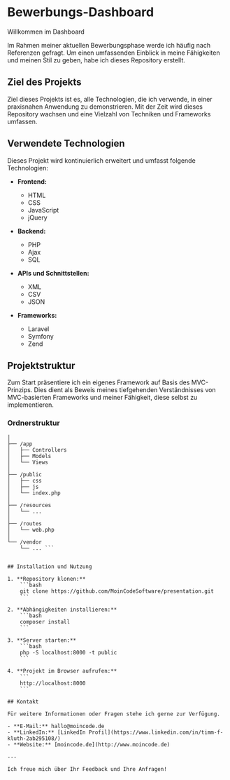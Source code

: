 # Bewerbungs-Dashboard

Willkommen im Dashboard

Im Rahmen meiner aktuellen Bewerbungsphase werde ich häufig nach Referenzen gefragt. Um einen umfassenden Einblick in meine Fähigkeiten und meinen Stil zu geben, habe ich dieses Repository erstellt.

## Ziel des Projekts

Ziel dieses Projekts ist es, alle Technologien, die ich verwende, in einer praxisnahen Anwendung zu demonstrieren. Mit der Zeit wird dieses Repository wachsen und eine Vielzahl von Techniken und Frameworks umfassen.

## Verwendete Technologien

Dieses Projekt wird kontinuierlich erweitert und umfasst folgende Technologien:

- **Frontend:**
  - HTML
  - CSS
  - JavaScript
  - jQuery

- **Backend:**
  - PHP
  - Ajax
  - SQL

- **APIs und Schnittstellen:**
  - XML
  - CSV
  - JSON

- **Frameworks:**
  - Laravel
  - Symfony
  - Zend

## Projektstruktur

Zum Start präsentiere ich ein eigenes Framework auf Basis des MVC-Prinzips. Dies dient als Beweis meines tiefgehenden Verständnisses von MVC-basierten Frameworks und meiner Fähigkeit, diese selbst zu implementieren.

### Ordnerstruktur
    
```bash/project-root
│
├── /app
│   ├── Controllers
│   ├── Models
│   └── Views
│
├── /public
│   ├── css
│   ├── js
│   └── index.php
│
├── /resources
│   └── ...
│
├── /routes
│   └── web.php
│
└── /vendor
    └── ... ```
   

## Installation und Nutzung

1. **Repository klonen:**
    ```bash
    git clone https://github.com/MoinCodeSoftware/presentation.git
    ```

2. **Abhängigkeiten installieren:**
    ```bash
    composer install
    ```

3. **Server starten:**
    ```bash
    php -S localhost:8000 -t public
    ```

4. **Projekt im Browser aufrufen:**
    ```
    http://localhost:8000
    ```

## Kontakt

Für weitere Informationen oder Fragen stehe ich gerne zur Verfügung.

- **E-Mail:** hallo@moincode.de
- **LinkedIn:** [LinkedIn Profil](https://www.linkedin.com/in/timm-f-kluth-2ab295108/)
- **Website:** [moincode.de](http://www.moincode.de)

---

Ich freue mich über Ihr Feedback und Ihre Anfragen!
